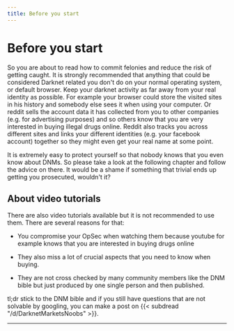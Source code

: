 ```yaml
---
title: Before you start
---
```


# Before you start

So you are about to read how to commit felonies and reduce the risk of getting caught. It is strongly recommended that anything that could be considered Darknet related you don't do on your normal operating system, or default browser. Keep your darknet activity as far away from your real identity as possible. For example your browser could store the visited sites in his history and somebody else sees it when using your computer. Or reddit sells the account data it has collected from you to other companies (e.g. for advertising purposes) and so others know that you are very interested in buying illegal drugs online. Reddit also tracks you across different sites and links your different identities (e.g. your facebook account) together so they might even get your real name at some point.

It is extremely easy to protect yourself so that nobody knows that you even know about DNMs. So please take a look at the following chapter and follow the advice on there. It would be a shame if something that trivial ends up getting you prosecuted, wouldn't it?

## About video tutorials

There are also video tutorials available but it is not recommended to use them. There are several reasons for that:

- You compromise your OpSec when watching them because youtube for example knows that you are interested in buying drugs online 

- They also miss a lot of crucial aspects that you need to know when buying.

- They are not cross checked by many community members like the DNM bible but just produced by one single person and then published.


tl;dr stick to the DNM bible and if you still have questions that are not solvable by googling, you can make a post on {{< subdread "/d/DarknetMarketsNoobs" >}}.

---
